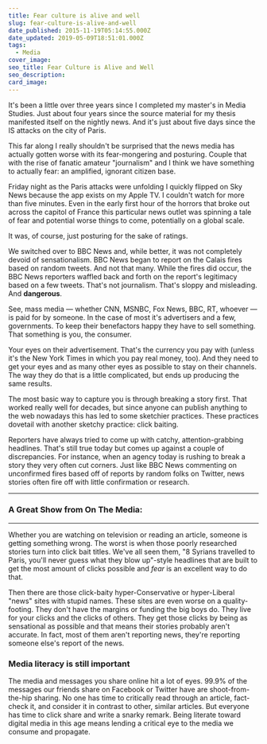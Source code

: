 ```yaml
---
title: Fear culture is alive and well
slug: fear-culture-is-alive-and-well
date_published: 2015-11-19T05:14:55.000Z
date_updated: 2019-05-09T18:51:01.000Z
tags:
  - Media
cover_image:
seo_title: Fear Culture is Alive and Well
seo_description:
card_image: 
---
```


It's been a little over three years since I completed my master's in Media Studies. Just about four years since the source material for my thesis manifested itself on the nightly news. And it's just about five days since the IS attacks on the city of Paris.

This far along I really shouldn't be surprised that the news media has actually gotten worse with its fear-mongering and posturing. Couple that with the rise of fanatic amateur "journalism" and I think we have something to actually fear: an amplified, ignorant citizen base.

Friday night as the Paris attacks were unfolding I quickly flipped on Sky News because the app exists on my Apple TV. I couldn't watch for more than five minutes. Even in the early first hour of the horrors that broke out across the capitol of France this particular news outlet was spinning a tale of fear and potential worse things to come, potentially on a global scale.

It was, of course, just posturing for the sake of ratings.

We switched over to BBC News and, while better, it was not completely devoid of sensationalism. BBC News began to report on the Calais fires based on random tweets. And not that many. While the fires did occur, the BBC News reporters waffled back and forth on the report's legitimacy based on a few tweets. That's not journalism. That's sloppy and misleading. And **dangerous**.

See, mass media — whether CNN, MSNBC, Fox News, BBC, RT, whoever — is paid for by someone. In the case of most it's advertisers and a few, governments. To keep their benefactors happy they have to sell something. That something is you, the consumer.

Your eyes on their advertisement. That's the currency you pay with (unless it's the New York Times in which you pay real money, too). And they need to get your eyes and as many other eyes as possible to stay on their channels. The way they do that is a little complicated, but ends up producing the same results.

The most basic way to capture you is through breaking a story first. That worked really well for decades, but since anyone can publish anything to the web nowadays this has led to some sketchier practices. These practices dovetail with another sketchy practice: click baiting.

Reporters have always tried to come up with catchy, attention-grabbing headlines. That's still true today but comes up against a couple of discrepancies. For instance, when an agency today is rushing to break a story they very often cut corners. Just like BBC News commenting on unconfirmed fires based off of reports by random folks on Twitter, news stories often fire off with little confirmation or research.

---

### A Great Show from On The Media:

---

Whether you are watching on television or reading an article, someone is getting something wrong. The worst is when those poorly researched stories turn into click bait titles. We've all seen them, "8 Syrians travelled to Paris, you'll never guess what they blow up"-style headlines that are built to get the most amount of clicks possible and *fear* is an excellent way to do that.

Then there are those click-baity hyper-Conservative or hyper-Liberal "news" sites with stupid names. These sites are even worse on a quality-footing. They don't have the margins or funding the big boys do. They live for your clicks and the clicks of others. They get those clicks by being as sensational as possible and that means their stories probably aren't accurate. In fact, most of them aren't reporting news, they're reporting someone else's report of the news.

### Media literacy is still important

The media and messages you share online hit a lot of eyes. 99.9% of the messages our friends share on Facebook or Twitter have are shoot-from-the-hip sharing. No one has time to critically read through an article, fact-check it, and consider it in contrast to other, similar articles. But everyone has time to click share and write a snarky remark. Being literate toward digital media in this age means lending a critical eye to the media we consume and propagate.
